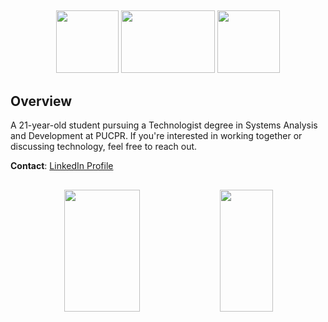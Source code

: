 ##
<div align="center">  
<img width="100px" height="100px" src="https://media0.giphy.com/media/du3J3cXyzhj75IOgvA/giphy.gif?cid=ecf05e47ggqfgpvvrprs14r557dvagvfw9wcrt1h5mx3s11h&ep=v1_gifs_search&rid=giphy.gif&ct=g" />
<img width="150px" height="100px" src="https://media1.giphy.com/media/kH6CqYiquZawmU1HI6/giphy.gif?cid=ecf05e4783y2350zvdff3d7h5x6j05uobrutn5zp8tqy8alc&ep=v1_gifs_related&rid=giphy.gif&ct=g" />
<img width="100px" height="100px" src="https://media2.giphy.com/media/SS8CV2rQdlYNLtBCiF/giphy.gif?cid=ecf05e473i2a9uszs95w27nntax231ywtd29m1qyt7o4xhwc&ep=v1_gifs_related&rid=giphy.gif&ct=g" />

</div>


## Overview

A 21-year-old student pursuing a Technologist degree in Systems Analysis and Development at PUCPR. If you're interested in working together or discussing technology, feel free to reach out.

**Contact**: [LinkedIn Profile](https://www.linkedin.com/in/diogogoesj/)
##
<div align="center">  
  <img width="49%" height="195px" src="https://github-readme-stats.vercel.app/api?username=diogogoesj&show_icons=true&theme=dark" /> 
  <img width="41%" height="195px" src="https://github-readme-stats.vercel.app/api/top-langs/?username=diogogoesj&show_icons=true&theme=dark&layout=compact" />
</div>
